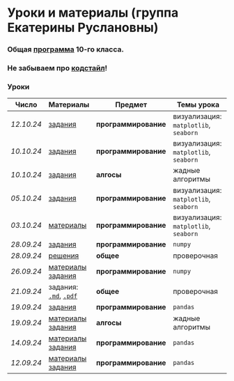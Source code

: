 # Уроки и материалы (группа Екатерины Руслановны)

### Общая [программа](https://github.com/KatiaKozlova/files/blob/main/57-10/program.md) 10-го класса.
### Не забываем про [кодстайл](https://github.com/KatiaKozlova/files/blob/main/57-10/codestyle.md)!
### Уроки

| **Число**  | **Материалы** | **Предмет** | **Темы урока** |
|------------|---------------|-------------|----------------|
| _12.10.24_ | [задания](https://github.com/KatiaKozlova/files/blob/main/57-10/visualization/10.10.2024_ex.md) | **программирование** | визуализация:<br>`matplotlib`, `seaborn` |
| _10.10.24_ | [задания](https://github.com/KatiaKozlova/files/blob/main/57-10/visualization/10.10.2024_ex.md) | **программирование** | визуализация:<br>`matplotlib`, `seaborn` |
| _10.10.24_ | [задания](https://new.contest.yandex.ru/48627) | **алгосы** | жадные алгоритмы |
| _05.10.24_ | [задания](https://github.com/KatiaKozlova/files/blob/main/57-10/visualization/03.10.2024_ex.ipynb) | **программирование** | визуализация:<br>`matplotlib`, `seaborn` |
| _03.10.24_ | [материалы](https://github.com/KatiaKozlova/files/blob/main/57-10/visualization/03.10.2024.ipynb) | **программирование** | визуализация:<br>`matplotlib`, `seaborn` |
| _28.09.24_ | [задания](https://github.com/KatiaKozlova/files/blob/main/57-10/numpy/28.09.2024_ex.ipynb) | **программирование** | `numpy` |
| _28.09.24_ | [решения](https://github.com/KatiaKozlova/files/tree/main/57-10/test/v1/solutions) | **общее** | проверочная |
| _26.09.24_ | [материалы](https://github.com/KatiaKozlova/files/blob/main/57-10/numpy/26.09.2024.ipynb)<br>[задания](https://github.com/KatiaKozlova/files/blob/main/57-10/numpy/26.09.2024_ex.ipynb) | **программирование** | `numpy` |
| _21.09.24_ | задания:<br>[`.md`](https://github.com/KatiaKozlova/files/blob/main/57-10/test/v1/tasks.md), [`.pdf`](https://github.com/KatiaKozlova/files/blob/main/57-10/test/v1/tasks.pdf) | **общее** | проверочная |
| _19.09.24_ | [задания](https://github.com/KatiaKozlova/files/blob/main/57-10/pandas/19.09.2024_ex.ipynb) | **программирование** | `pandas` |
| _19.09.24_ | [материалы](https://education.yandex.ru/handbook/algorithms/article/zadacha-specii)<br>[задания](https://new.contest.yandex.ru/48626) | **алгосы** | жадные алгоритмы |
| _14.09.24_ | [материалы](https://github.com/KatiaKozlova/files/blob/main/57-10/pandas/14.09.2024.ipynb)<br>[задания](https://github.com/KatiaKozlova/files/blob/main/57-10/pandas/14.09.2024_ex.ipynb) | **программирование** | `pandas` |
| _12.09.24_ | [материалы](https://github.com/KatiaKozlova/files/blob/main/57-10/pandas/12.09.2024.ipynb)<br>[задания](https://github.com/KatiaKozlova/files/blob/main/57-10/pandas/12.09.2024_ex.ipynb) | **программирование** | `pandas` |
